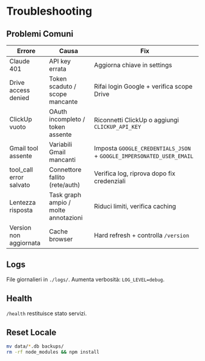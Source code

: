 # Troubleshooting

## Problemi Comuni
| Errore | Causa | Fix |
|--------|-------|-----|
| Claude 401 | API key errata | Aggiorna chiave in settings |
| Drive access denied | Token scaduto / scope mancante | Rifai login Google + verifica scope Drive |
| ClickUp vuoto | OAuth incompleto / token assente | Riconnetti ClickUp o aggiungi `CLICKUP_API_KEY` |
| Gmail tool assente | Variabili Gmail mancanti | Imposta `GOOGLE_CREDENTIALS_JSON` + `GOOGLE_IMPERSONATED_USER_EMAIL` |
| tool_call error salvato | Connettore fallito (rete/auth) | Verifica log, riprova dopo fix credenziali |
| Lentezza risposta | Task graph ampio / molte annotazioni | Riduci limiti, verifica caching |
| Version non aggiornata | Cache browser | Hard refresh + controlla `/version` |

## Logs
File giornalieri in `./logs/`.
Aumenta verbosità: `LOG_LEVEL=debug`.

## Health
`/health` restituisce stato servizi.

## Reset Locale
```bash
mv data/*.db backups/
rm -rf node_modules && npm install
```

